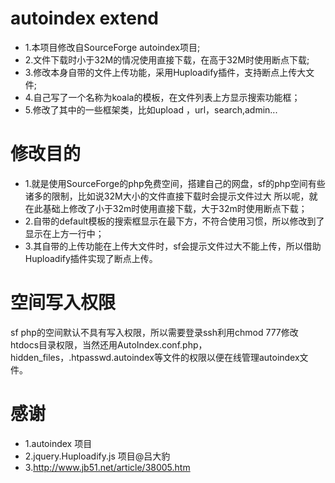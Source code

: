 # autoindex extend
* 1.本项目修改自SourceForge autoindex项目;
* 2.文件下载时小于32M的情况使用直接下载，在高于32M时使用断点下载;
* 3.修改本身自带的文件上传功能，采用Huploadify插件，支持断点上传大文件;
* 4.自己写了一个名称为koala的模板，在文件列表上方显示搜索功能框；
* 5.修改了其中的一些框架类，比如upload ，url，search,admin...
# 修改目的
* 1.就是使用SourceForge的php免费空间，搭建自己的网盘，sf的php空间有些诸多的限制，比如说32M大小的文件直接下载时会提示文件过大
所以呢，就在此基础上修改了小于32m时使用直接下载，大于32m时使用断点下载；
* 2.自带的default模板的搜索框显示在最下方，不符合使用习惯，所以修改到了显示在上方一行中；
* 3.其自带的上传功能在上传大文件时，sf会提示文件过大不能上传，所以借助Huploadify插件实现了断点上传。
# 空间写入权限
sf php的空间默认不具有写入权限，所以需要登录ssh利用chmod 777修改htdocs目录权限，当然还用AutoIndex.conf.php，
hidden_files，.htpasswd.autoindex等文件的权限以便在线管理autoindex文件。
# 感谢
* 1.autoindex 项目
* 2.jquery.Huploadify.js 项目@吕大豹
* 3.http://www.jb51.net/article/38005.htm